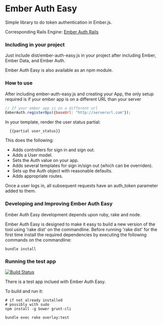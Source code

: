 # Ember Auth Easy

Simple library to do token authentication in Ember.js. 

Corresponding Rails Engine: [Ember Auth Rails](https://github.com/mharris717/ember_auth_rails)

### Including in your project

Just include dist/ember-auth-easy.js in your project after including Ember, Ember Data, and Ember Auth.

Ember Auth Easy is also available as an npm module.

### How to use

After including ember-auth-easy.js and creating your App, the only setup required is if your ember app is on a different URL than your server

```javascript
// If your ember app is on a different url
EmberAuth.registerOps({baseUrl: "http://serverurl.com"});
```

In your template, render the user status partial:
```
  {{partial user_status}}
```

This does the following:
* Adds controllers for sign in and sign out.
* Adds a User model.
* Sets the Auth value on your app.
* Adds several templates for sign in/sign out (which can be overriden).
* Sets up the Auth object with reasonable defaults.
* Adds appropriate routes.

Once a user logs in, all subsequent requests have an auth_token parameter added to them.


### Developing and Improving Ember Auth Easy

Ember Auth Easy development depends upon ruby, rake and node.

Ember Auth Easy is designed to make it easy to build a new version of the tool
using 'rake dist' on the commandline. Before running 'rake dist' for the first
time install the required dependencies by executing the following commands
on the commandline:

```
bundle install
```

### Running the test app

[![Build Status](https://travis-ci.org/mharris717/ember-auth-easy.png)](https://travis-ci.org/mharris717/ember-auth-easy)

There is a test app inclued with Ember Auth Easy. 

To build and run it:

```
# if not already installed
# possibly with sudo
npm install -g bower grunt-cli

bundle exec rake overlay:test
```